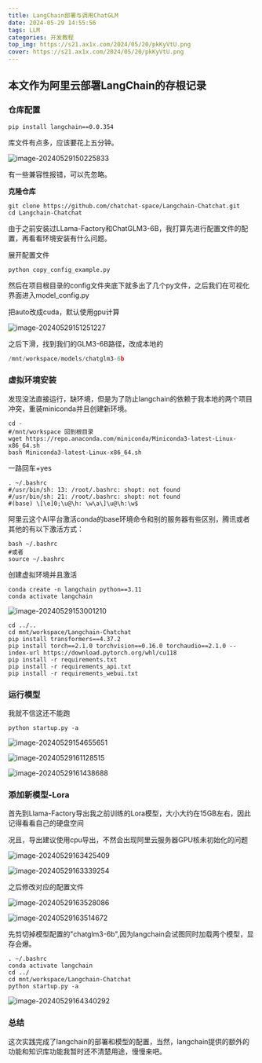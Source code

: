 ```yaml
---
title: LangChain部署与调用ChatGLM
date: 2024-05-29 14:55:56
tags: LLM 
categories: 开发教程
top_img: https://s21.ax1x.com/2024/05/20/pkKyVtU.png
cover: https://s21.ax1x.com/2024/05/20/pkKyVtU.png
---
```


## 本文作为阿里云部署LangChain的存根记录

### 仓库配置

```shell
pip install langchain==0.0.354
```

库文件有点多，应该要花上五分钟。

![image-20240529150225833](https://jsd.cdn.zzko.cn/gh/Aaaou/Blog-hexo/source/_posts/imgs/image-20240529150225833-17169796253861.png)

有一些兼容性报错，可以先忽略。

**克隆仓库**

```shell
git clone https://github.com/chatchat-space/Langchain-Chatchat.git
cd Langchain-Chatchat
```

由于之前安装过LLama-Factory和ChatGLM3-6B，我打算先进行配置文件的配置，再看看环境安装有什么问题。

展开配置文件

```shell
python copy_config_example.py
```

然后在项目根目录的config文件夹底下就多出了几个py文件，之后我们在可视化界面进入model_config.py

把auto改成cuda，默认使用gpu计算

![image-20240529151251227](https://jsd.cdn.zzko.cn/gh/Aaaou/Blog-hexo/source/_posts/imgs/image-20240529151251227.png)

之后下滑，找到我们的GLM3-6B路径，改成本地的

```python
/mnt/workspace/models/chatglm3-6b
```

### 虚拟环境安装

发现没法直接运行，缺环境，但是为了防止langchain的依赖于我本地的两个项目冲突，重装miniconda并且创建新环境。

```shell
cd - 
#/mnt/workspace 回到根目录
wget https://repo.anaconda.com/miniconda/Miniconda3-latest-Linux-x86_64.sh
bash Miniconda3-latest-Linux-x86_64.sh

```

一路回车+yes

```shell
. ~/.bashrc
#/usr/bin/sh: 13: /root/.bashrc: shopt: not found
#/usr/bin/sh: 21: /root/.bashrc: shopt: not found
#(base) \[\e]0;\u@\h: \w\a\]\u@\h:\w$ 
```

阿里云这个AI平台激活conda的base环境命令和别的服务器有些区别，腾讯或者其他的有以下激活方式：

```shell
bash ~/.bashrc
#或者
source ~/.bashrc
```

创建虚拟环境并且激活

```shell
conda create -n langchain python==3.11
conda activate langchain
```

![image-20240529153001210](https://jsd.cdn.zzko.cn/gh/Aaaou/Blog-hexo/source/_posts/imgs/image-20240529153001210.png)

```shell
cd ../..
cd mnt/workspace/Langchain-Chatchat
pip install transformers==4.37.2
pip install torch==2.1.0 torchvision==0.16.0 torchaudio==2.1.0 --index-url https://download.pytorch.org/whl/cu118
pip install -r requirements.txt
pip install -r requirements_api.txt
pip install -r requirements_webui.txt
```



### 运行模型

我就不信这还不能跑

```shell
python startup.py -a
```

![image-20240529154655651](https://jsd.cdn.zzko.cn/gh/Aaaou/Blog-hexo/source/_posts/imgs/image-20240529154655651.png)

![image-20240529161128515](https://jsd.cdn.zzko.cn/gh/Aaaou/Blog-hexo/source/_posts/imgs/image-20240529161128515.png)

![image-20240529161438688](https://jsd.cdn.zzko.cn/gh/Aaaou/Blog-hexo/source/_posts/imgs/image-20240529161438688.png)



### 添加新模型-Lora

首先到Llama-Factory导出我之前训练的Lora模型，大小大约在15GB左右，因此记得看看自己的硬盘空间

况且，导出建议使用cpu导出，不然会出现阿里云服务器GPU核未初始化的问题

![image-20240529163425409](https://jsd.cdn.zzko.cn/gh/Aaaou/Blog-hexo/source/_posts/imgs/image-20240529163425409.png)

![image-20240529163339254](https://jsd.cdn.zzko.cn/gh/Aaaou/Blog-hexo/source/_posts/imgs/image-20240529163339254.png)

之后修改对应的配置文件

![image-20240529163528086](https://jsd.cdn.zzko.cn/gh/Aaaou/Blog-hexo/source/_posts/imgs/image-20240529163528086.png)

![image-20240529163514672](https://jsd.cdn.zzko.cn/gh/Aaaou/Blog-hexo/source/_posts/imgs/image-20240529163514672.png)

先剪切掉模型配置的"chatglm3-6b",因为langchain会试图同时加载两个模型，显存会爆。

```shell
. ~/.bashrc
conda activate langchain
cd ../
cd mnt/workspace/Langchain-Chatchat
python startup.py -a
```



![image-20240529164340292](https://jsd.cdn.zzko.cn/gh/Aaaou/Blog-hexo/source/_posts/imgs/image-20240529164340292.png)



### 总结

这次实践完成了langchain的部署和模型的配置，当然，langchain提供的额外的功能和知识库功能我暂时还不清楚用途，慢慢来吧。

